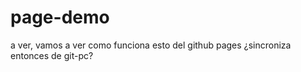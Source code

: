 # page-demo

a ver, vamos a ver como funciona esto del github pages
¿sincroniza entonces de git-pc?
